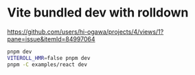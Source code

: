# Vite bundled dev with rolldown

https://github.com/users/hi-ogawa/projects/4/views/1?pane=issue&itemId=84997064

```sh
pnpm dev
VITEROLL_HMR=false pnpm dev
pnpm -C examples/react dev
```
